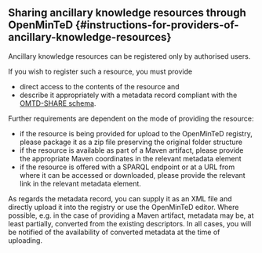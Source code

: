 ## Sharing ancillary knowledge resources through OpenMinTeD {#instructions-for-providers-of-ancillary-knowledge-resources}

Ancillary knowledge resources can be registered only by authorised users.

If you wish to register such a resource, you must provide

* direct access to the contents of the resource and
* describe it appropriately with a metadata record compliant with the [OMTD-SHARE schema](/guidelines_for_providers_of_ancillary_resources/recommended_schema_for_lexicalconceptual_resources.md).

Further requirements are dependent on the mode of providing the resource:

* if the resource is being provided for upload to the OpenMinTeD registry, please package it as a zip file preserving the original folder structure
* if the resource is available as part of a Maven artifact, please provide the appropriate Maven coordinates in the relevant metadata element
* if the resource is offered with a SPARQL endpoint or at a URL from where it can be accessed or downloaded, please provide the relevant link in the relevant metadata element.

As regards the metadata record, you can supply it as an XML file and directly upload it into the registry or use the OpenMinTeD editor. Where possible, e.g. in the case of providing a Maven artifact, metadata may be, at least partially, converted from the existing descriptors. In all cases, you will be notified of the availability of converted metadata at the time of uploading.

